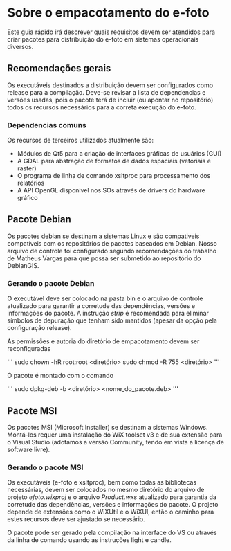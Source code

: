 # Sobre o empacotamento do e-foto

Este guia rápido irá descrever quais requisitos devem ser atendidos para criar 
pacotes para distribuição do e-foto em sistemas operacionais diversos.

## Recomendações gerais

Os executáveis destinados a distribuição devem ser configurados como release 
para a compilação. Deve-se revisar a lista de dependencias e versões usadas,
pois o pacote terá de incluir (ou apontar no repositório) todos os recursos 
necessários para a correta execução do e-foto.

### Dependencias comuns

Os recursos de terceiros utilizados atualmente são:

- Módulos de Qt5 para a criação de interfaces gráficas de usuários (GUI)
- A GDAL para abstração de formatos de dados espaciais (vetoriais e raster)
- O programa de linha de comando xsltproc para processamento dos relatórios
- A API OpenGL disponivel nos SOs através de drivers do hardware gráfico

## Pacote Debian

Os pacotes debian se destinam a sistemas Linux e são compativeis compatíveis 
com os repositórios de pacotes baseados em Debian. Nosso arquivo de controle 
foi configurado segundo recomendações do trabalho de Matheus Vargas para que 
possa ser submetido ao repositório do DebianGIS.

### Gerando o pacote Debian 

O executável deve ser colocado na pasta bin e o arquivo de controle atualizado 
para garantir a corretude das dependências, versões e informações do pacote. A 
instrução _strip_ é recomendada para eliminar símbolos de depuração que tenham 
sido mantidos (apesar da opção pela configuração release).

As permissões e autoria do diretório de empacotamento devem ser reconfiguradas

'''
sudo chown -hR root:root <diretório>
sudo chmod -R 755 <diretório>
''' 

O pacote é montado com o comando

'''
sudo dpkg-deb -b <diretório> <nome_do_pacote.deb>
'''

## Pacote MSI

Os pacotes MSI (Microsoft Installer) se destinam a sistemas Windows. Montá-los 
requer uma instalação do WiX toolset v3 e de sua extensão para o Visual Studio
(adotamos a versão Community, tendo em vista a licença de software livre).

### Gerando o pacote MSI 

Os executáveis (e-foto e xsltproc), bem como todas as bibliotecas necessárias, 
devem ser colocados no mesmo diretório do arquivo de projeto _efoto.wixproj_ e 
o arquivo _Product.wxs_ atualizado para garantia da corretude das dependências, 
versões e informações do pacote. O projeto depende de extensões como o WiXUtil 
e o WiXUI, então o caminho para estes recursos deve ser ajustado se necessário. 

O pacote pode ser gerado pela compilação na interface do VS ou através da linha 
de comando usando as instruções light e candle.

